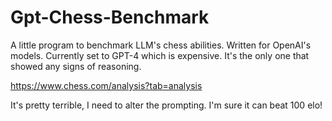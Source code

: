 # Gpt-Chess-Benchmark
A little program to benchmark LLM's chess abilities. Written for OpenAI's models. Currently set to GPT-4 which is expensive. It's the only one that showed any signs of reasoning.

https://www.chess.com/analysis?tab=analysis

It's pretty terrible, I need to alter the prompting. I'm sure it can beat 100 elo!
